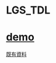 # LGS_TDL

# [demo](https://xup655.github.io/LGS_TDL)

[既有資料](https://xup655.github.io/LGS_TDL/index_1.html)
